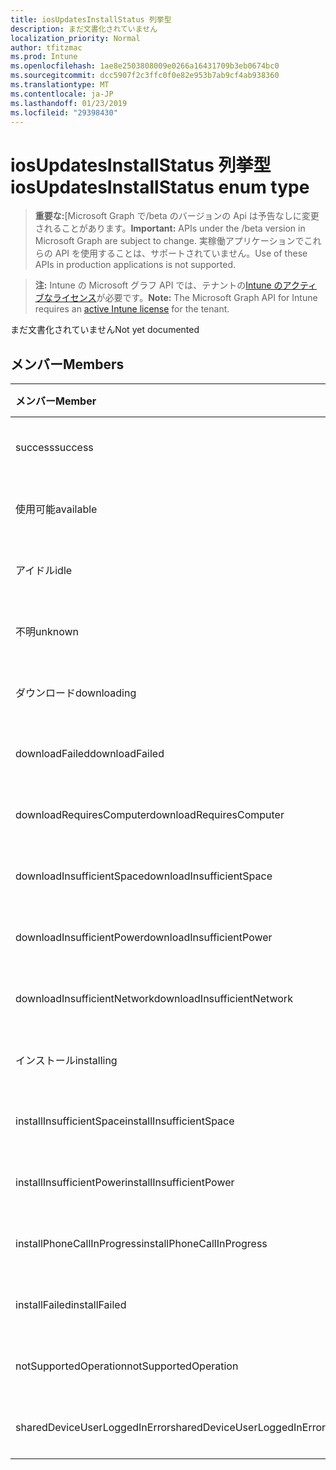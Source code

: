 ```yaml
---
title: iosUpdatesInstallStatus 列挙型
description: まだ文書化されていません
localization_priority: Normal
author: tfitzmac
ms.prod: Intune
ms.openlocfilehash: 1ae8e2503808009e0266a16431709b3eb0674bc0
ms.sourcegitcommit: dcc5907f2c3ffc0f0e82e953b7ab9cf4ab938360
ms.translationtype: MT
ms.contentlocale: ja-JP
ms.lasthandoff: 01/23/2019
ms.locfileid: "29398430"
---
```

# <a name="iosupdatesinstallstatus-enum-type"></a><span data-ttu-id="fc837-103">iosUpdatesInstallStatus 列挙型</span><span class="sxs-lookup"><span data-stu-id="fc837-103">iosUpdatesInstallStatus enum type</span></span>

> <span data-ttu-id="fc837-104">**重要な:**[Microsoft Graph で/beta のバージョンの Api は予告なしに変更されることがあります。</span><span class="sxs-lookup"><span data-stu-id="fc837-104">**Important:** APIs under the /beta version in Microsoft Graph are subject to change.</span></span> <span data-ttu-id="fc837-105">実稼働アプリケーションでこれらの API を使用することは、サポートされていません。</span><span class="sxs-lookup"><span data-stu-id="fc837-105">Use of these APIs in production applications is not supported.</span></span>

> <span data-ttu-id="fc837-106">**注:** Intune の Microsoft グラフ API では、テナントの[Intune のアクティブなライセンス](https://go.microsoft.com/fwlink/?linkid=839381)が必要です。</span><span class="sxs-lookup"><span data-stu-id="fc837-106">**Note:** The Microsoft Graph API for Intune requires an [active Intune license](https://go.microsoft.com/fwlink/?linkid=839381) for the tenant.</span></span>

<span data-ttu-id="fc837-107">まだ文書化されていません</span><span class="sxs-lookup"><span data-stu-id="fc837-107">Not yet documented</span></span>

## <a name="members"></a><span data-ttu-id="fc837-108">メンバー</span><span class="sxs-lookup"><span data-stu-id="fc837-108">Members</span></span>
|<span data-ttu-id="fc837-109">メンバー</span><span class="sxs-lookup"><span data-stu-id="fc837-109">Member</span></span>|<span data-ttu-id="fc837-110">値</span><span class="sxs-lookup"><span data-stu-id="fc837-110">Value</span></span>|<span data-ttu-id="fc837-111">説明</span><span class="sxs-lookup"><span data-stu-id="fc837-111">Description</span></span>|
|:---|:---|:---|
|<span data-ttu-id="fc837-112">success</span><span class="sxs-lookup"><span data-stu-id="fc837-112">success</span></span>|<span data-ttu-id="fc837-113">0</span><span class="sxs-lookup"><span data-stu-id="fc837-113">0</span></span>|<span data-ttu-id="fc837-114">まだ文書化されていません</span><span class="sxs-lookup"><span data-stu-id="fc837-114">Not yet documented</span></span>|
|<span data-ttu-id="fc837-115">使用可能</span><span class="sxs-lookup"><span data-stu-id="fc837-115">available</span></span>|<span data-ttu-id="fc837-116">1</span><span class="sxs-lookup"><span data-stu-id="fc837-116">1</span></span>|<span data-ttu-id="fc837-117">まだ文書化されていません</span><span class="sxs-lookup"><span data-stu-id="fc837-117">Not yet documented</span></span>|
|<span data-ttu-id="fc837-118">アイドル</span><span class="sxs-lookup"><span data-stu-id="fc837-118">idle</span></span>|<span data-ttu-id="fc837-119">2</span><span class="sxs-lookup"><span data-stu-id="fc837-119">2</span></span>|<span data-ttu-id="fc837-120">まだ文書化されていません</span><span class="sxs-lookup"><span data-stu-id="fc837-120">Not yet documented</span></span>|
|<span data-ttu-id="fc837-121">不明</span><span class="sxs-lookup"><span data-stu-id="fc837-121">unknown</span></span>|<span data-ttu-id="fc837-122">3</span><span class="sxs-lookup"><span data-stu-id="fc837-122">3</span></span>|<span data-ttu-id="fc837-123">まだ文書化されていません</span><span class="sxs-lookup"><span data-stu-id="fc837-123">Not yet documented</span></span>|
|<span data-ttu-id="fc837-124">ダウンロード</span><span class="sxs-lookup"><span data-stu-id="fc837-124">downloading</span></span>|<span data-ttu-id="fc837-125">-2016330712</span><span class="sxs-lookup"><span data-stu-id="fc837-125">-2016330712</span></span>|<span data-ttu-id="fc837-126">まだ文書化されていません</span><span class="sxs-lookup"><span data-stu-id="fc837-126">Not yet documented</span></span>|
|<span data-ttu-id="fc837-127">downloadFailed</span><span class="sxs-lookup"><span data-stu-id="fc837-127">downloadFailed</span></span>|<span data-ttu-id="fc837-128">-2016330711</span><span class="sxs-lookup"><span data-stu-id="fc837-128">-2016330711</span></span>|<span data-ttu-id="fc837-129">まだ文書化されていません</span><span class="sxs-lookup"><span data-stu-id="fc837-129">Not yet documented</span></span>|
|<span data-ttu-id="fc837-130">downloadRequiresComputer</span><span class="sxs-lookup"><span data-stu-id="fc837-130">downloadRequiresComputer</span></span>|<span data-ttu-id="fc837-131">-2016330710</span><span class="sxs-lookup"><span data-stu-id="fc837-131">-2016330710</span></span>|<span data-ttu-id="fc837-132">まだ文書化されていません</span><span class="sxs-lookup"><span data-stu-id="fc837-132">Not yet documented</span></span>|
|<span data-ttu-id="fc837-133">downloadInsufficientSpace</span><span class="sxs-lookup"><span data-stu-id="fc837-133">downloadInsufficientSpace</span></span>|<span data-ttu-id="fc837-134">-2016330709</span><span class="sxs-lookup"><span data-stu-id="fc837-134">-2016330709</span></span>|<span data-ttu-id="fc837-135">まだ文書化されていません</span><span class="sxs-lookup"><span data-stu-id="fc837-135">Not yet documented</span></span>|
|<span data-ttu-id="fc837-136">downloadInsufficientPower</span><span class="sxs-lookup"><span data-stu-id="fc837-136">downloadInsufficientPower</span></span>|<span data-ttu-id="fc837-137">-2016330708</span><span class="sxs-lookup"><span data-stu-id="fc837-137">-2016330708</span></span>|<span data-ttu-id="fc837-138">まだ文書化されていません</span><span class="sxs-lookup"><span data-stu-id="fc837-138">Not yet documented</span></span>|
|<span data-ttu-id="fc837-139">downloadInsufficientNetwork</span><span class="sxs-lookup"><span data-stu-id="fc837-139">downloadInsufficientNetwork</span></span>|<span data-ttu-id="fc837-140">-2016330707</span><span class="sxs-lookup"><span data-stu-id="fc837-140">-2016330707</span></span>|<span data-ttu-id="fc837-141">まだ文書化されていません</span><span class="sxs-lookup"><span data-stu-id="fc837-141">Not yet documented</span></span>|
|<span data-ttu-id="fc837-142">インストール</span><span class="sxs-lookup"><span data-stu-id="fc837-142">installing</span></span>|<span data-ttu-id="fc837-143">-2016330706</span><span class="sxs-lookup"><span data-stu-id="fc837-143">-2016330706</span></span>|<span data-ttu-id="fc837-144">まだ文書化されていません</span><span class="sxs-lookup"><span data-stu-id="fc837-144">Not yet documented</span></span>|
|<span data-ttu-id="fc837-145">installInsufficientSpace</span><span class="sxs-lookup"><span data-stu-id="fc837-145">installInsufficientSpace</span></span>|<span data-ttu-id="fc837-146">-2016330705</span><span class="sxs-lookup"><span data-stu-id="fc837-146">-2016330705</span></span>|<span data-ttu-id="fc837-147">まだ文書化されていません</span><span class="sxs-lookup"><span data-stu-id="fc837-147">Not yet documented</span></span>|
|<span data-ttu-id="fc837-148">installInsufficientPower</span><span class="sxs-lookup"><span data-stu-id="fc837-148">installInsufficientPower</span></span>|<span data-ttu-id="fc837-149">-2016330704</span><span class="sxs-lookup"><span data-stu-id="fc837-149">-2016330704</span></span>|<span data-ttu-id="fc837-150">まだ文書化されていません</span><span class="sxs-lookup"><span data-stu-id="fc837-150">Not yet documented</span></span>|
|<span data-ttu-id="fc837-151">installPhoneCallInProgress</span><span class="sxs-lookup"><span data-stu-id="fc837-151">installPhoneCallInProgress</span></span>|<span data-ttu-id="fc837-152">-2016330703</span><span class="sxs-lookup"><span data-stu-id="fc837-152">-2016330703</span></span>|<span data-ttu-id="fc837-153">まだ文書化されていません</span><span class="sxs-lookup"><span data-stu-id="fc837-153">Not yet documented</span></span>|
|<span data-ttu-id="fc837-154">installFailed</span><span class="sxs-lookup"><span data-stu-id="fc837-154">installFailed</span></span>|<span data-ttu-id="fc837-155">-2016330702</span><span class="sxs-lookup"><span data-stu-id="fc837-155">-2016330702</span></span>|<span data-ttu-id="fc837-156">まだ文書化されていません</span><span class="sxs-lookup"><span data-stu-id="fc837-156">Not yet documented</span></span>|
|<span data-ttu-id="fc837-157">notSupportedOperation</span><span class="sxs-lookup"><span data-stu-id="fc837-157">notSupportedOperation</span></span>|<span data-ttu-id="fc837-158">-2016330701</span><span class="sxs-lookup"><span data-stu-id="fc837-158">-2016330701</span></span>|<span data-ttu-id="fc837-159">まだ文書化されていません</span><span class="sxs-lookup"><span data-stu-id="fc837-159">Not yet documented</span></span>|
|<span data-ttu-id="fc837-160">sharedDeviceUserLoggedInError</span><span class="sxs-lookup"><span data-stu-id="fc837-160">sharedDeviceUserLoggedInError</span></span>|<span data-ttu-id="fc837-161">-2016330699</span><span class="sxs-lookup"><span data-stu-id="fc837-161">-2016330699</span></span>|<span data-ttu-id="fc837-162">まだ文書化されていません</span><span class="sxs-lookup"><span data-stu-id="fc837-162">Not yet documented</span></span>|




